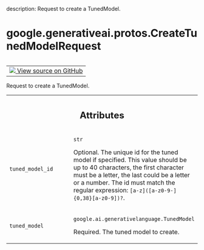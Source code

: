description: Request to create a TunedModel.

<div itemscope itemtype="http://developers.google.com/ReferenceObject">
<meta itemprop="name" content="google.generativeai.protos.CreateTunedModelRequest" />
<meta itemprop="path" content="Stable" />
</div>

# google.generativeai.protos.CreateTunedModelRequest

<!-- Insert buttons and diff -->

<table class="tfo-notebook-buttons tfo-api nocontent" align="left">
<td>
  <a target="_blank" href="https://github.com/googleapis/google-cloud-python/tree/main/packages/google-ai-generativelanguage/google/ai/generativelanguage_v1beta/types/model_service.py#L223-L250">
    <img src="https://www.tensorflow.org/images/GitHub-Mark-32px.png" />
    View source on GitHub
  </a>
</td>
</table>



Request to create a TunedModel.

<!-- Placeholder for "Used in" -->




<!-- Tabular view -->
 <table class="responsive fixed orange">
<colgroup><col width="214px"><col></colgroup>
<tr><th colspan="2"><h2 class="add-link">Attributes</h2></th></tr>

<tr>
<td>

`tuned_model_id`<a id="tuned_model_id"></a>

</td>
<td>

`str`

Optional. The unique id for the tuned model if specified.
This value should be up to 40 characters, the first
character must be a letter, the last could be a letter or a
number. The id must match the regular expression:
``[a-z]([a-z0-9-]{0,38}[a-z0-9])?``.


</td>
</tr><tr>
<td>

`tuned_model`<a id="tuned_model"></a>

</td>
<td>

`google.ai.generativelanguage.TunedModel`

Required. The tuned model to create.

</td>
</tr>
</table>



